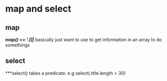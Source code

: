 # map and select

## map
***map() == '.[]|***
basically just want to use to get information in an array to do somethings

## select
***select() takes a predicate. e.g select(.title.length > 30)
